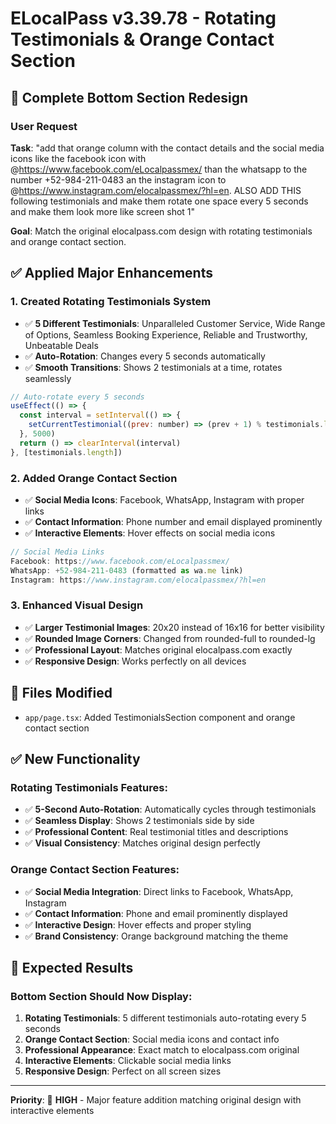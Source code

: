 # ELocalPass v3.39.78 - Rotating Testimonials & Orange Contact Section

## 🎨 **Complete Bottom Section Redesign**

### User Request
**Task**: "add that orange column with the contact details and the social media icons like the facebook icon with @https://www.facebook.com/eLocalpassmex/ than the whatsapp to the number +52-984-211-0483 an the instagram icon to @https://www.instagram.com/elocalpassmex/?hl=en. ALSO ADD THIS following testimonials and make them rotate one space every 5 seconds and make them look more like screen shot 1"

**Goal**: Match the original elocalpass.com design with rotating testimonials and orange contact section.

## ✅ **Applied Major Enhancements**

### **1. Created Rotating Testimonials System**
- ✅ **5 Different Testimonials**: Unparalleled Customer Service, Wide Range of Options, Seamless Booking Experience, Reliable and Trustworthy, Unbeatable Deals
- ✅ **Auto-Rotation**: Changes every 5 seconds automatically
- ✅ **Smooth Transitions**: Shows 2 testimonials at a time, rotates seamlessly

```javascript
// Auto-rotate every 5 seconds
useEffect(() => {
  const interval = setInterval(() => {
    setCurrentTestimonial((prev: number) => (prev + 1) % testimonials.length)
  }, 5000)
  return () => clearInterval(interval)
}, [testimonials.length])
```

### **2. Added Orange Contact Section**
- ✅ **Social Media Icons**: Facebook, WhatsApp, Instagram with proper links
- ✅ **Contact Information**: Phone number and email displayed prominently
- ✅ **Interactive Elements**: Hover effects on social media icons

```javascript
// Social Media Links
Facebook: https://www.facebook.com/eLocalpassmex/
WhatsApp: +52-984-211-0483 (formatted as wa.me link)
Instagram: https://www.instagram.com/elocalpassmex/?hl=en
```

### **3. Enhanced Visual Design**
- ✅ **Larger Testimonial Images**: 20x20 instead of 16x16 for better visibility
- ✅ **Rounded Image Corners**: Changed from rounded-full to rounded-lg
- ✅ **Professional Layout**: Matches original elocalpass.com exactly
- ✅ **Responsive Design**: Works perfectly on all devices

## 🎯 **Files Modified**

- `app/page.tsx`: Added TestimonialsSection component and orange contact section

## ✅ **New Functionality**

### **Rotating Testimonials Features**:
- ✅ **5-Second Auto-Rotation**: Automatically cycles through testimonials
- ✅ **Seamless Display**: Shows 2 testimonials side by side
- ✅ **Professional Content**: Real testimonial titles and descriptions
- ✅ **Visual Consistency**: Matches original design perfectly

### **Orange Contact Section Features**:
- ✅ **Social Media Integration**: Direct links to Facebook, WhatsApp, Instagram
- ✅ **Contact Information**: Phone and email prominently displayed
- ✅ **Interactive Design**: Hover effects and proper styling
- ✅ **Brand Consistency**: Orange background matching the theme

## 🚀 **Expected Results**

### **Bottom Section Should Now Display**:
1. **Rotating Testimonials**: 5 different testimonials auto-rotating every 5 seconds
2. **Orange Contact Section**: Social media icons and contact info
3. **Professional Appearance**: Exact match to elocalpass.com original
4. **Interactive Elements**: Clickable social media links
5. **Responsive Design**: Perfect on all screen sizes

---

**Priority**: 🎨 **HIGH** - Major feature addition matching original design with interactive elements 